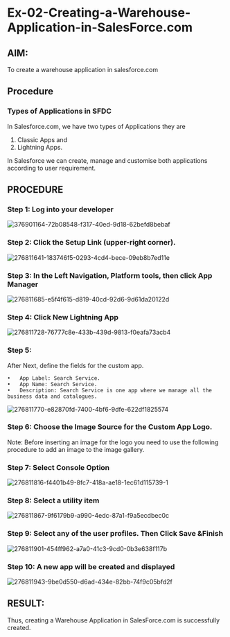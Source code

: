 # Ex-02-Creating-a-Warehouse-Application-in-SalesForce.com

## AIM:
To create a warehouse application in salesforce.com

## Procedure

### Types of Applications in SFDC

In Salesforce.com, we have two types of Applications they are
1.	Classic Apps and
2.	Lightning Apps.

In Salesforce we can create, manage and customise both applications according to user requirement.

## PROCEDURE

### Step 1: Log into your developer
![376901164-72b08548-f317-40ed-9d18-62befd8bebaf](https://github.com/user-attachments/assets/c2124ed1-dd7b-4408-b62a-6c2755f104e2)

### Step 2: Click the Setup Link (upper-right corner).
![276811641-183746f5-0293-4cd4-bece-09eb8b7ed11e](https://github.com/user-attachments/assets/03b60c31-ebed-4f21-8411-a0451c595e56)


### Step 3: In the Left Navigation, Platform tools, then click App Manager
![276811685-e5f4f615-d819-40cd-92d6-9d61da20122d](https://github.com/user-attachments/assets/350b6721-16c0-46aa-9a4e-4c5146a04250)

### Step 4: Click New Lightning App

![276811728-76777c8e-433b-439d-9813-f0eafa73acb4](https://github.com/user-attachments/assets/db98168b-98ae-4746-8575-50a3d6bbb8c5)


### Step 5: 
After Next, define the fields for the custom app.
```
•	App Label: Search Service.
•	App Name: Search Service.
•	Description: Search Service is one app where we manage all the business data and catalogues.
```
![276811770-e82870fd-7400-4bf6-9dfe-622df1825574](https://github.com/user-attachments/assets/f9970c50-283e-45d3-9c8b-840baa37fc6d)

### Step 6: Choose the Image Source for the Custom App Logo.

Note: Before inserting an image for the logo you need to use the following procedure to add an image to the image gallery.
 
### Step 7: Select Console Option


![276811816-f4401b49-8fc7-418a-ae18-1ec61d115739-1](https://github.com/user-attachments/assets/700d752f-19a5-4fd0-90b5-0ac37ac109de)


### Step 8: Select a utility item


![276811867-9f6179b9-a990-4edc-87a1-f9a5ecdbec0c](https://github.com/user-attachments/assets/12909f94-7b28-4f16-b769-1a014429ce53)



### Step 9: Select any of the user profiles. Then Click Save &Finish


![276811901-454ff962-a7a0-41c3-9cd0-0b3e638f117b](https://github.com/user-attachments/assets/0b9dddf6-ef8b-4719-b455-9434f248c0c0)

 
### Step 10: A new app will be created and displayed


![276811943-9be0d550-d6ad-434e-82bb-74f9c05bfd2f](https://github.com/user-attachments/assets/14f615b5-ad24-40b4-88cf-38c99be898cd)


## RESULT:

Thus, creating a Warehouse Application in SalesForce.com is successfully created.

